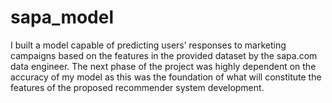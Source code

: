 # sapa_model
I built a model capable of predicting users’ responses to marketing campaigns based on the features in the provided dataset by the sapa.com data engineer. The next phase of the project was highly dependent on the accuracy of my model as this was the foundation of what will constitute the features of the proposed recommender system development. 
